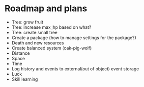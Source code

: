 # Roadmap and plans

* Tree: grow fruit
* Tree: increase max_hp based on what?
* Tree: create small tree
* Create a package (how to manage settings for the package?)
* Death and new resources
* Create balanced system (oak-pig-wolf)
* Distance
* Space
* Time
* Log history and events to external(out of object) event storage
* Luck
* Skill learning
